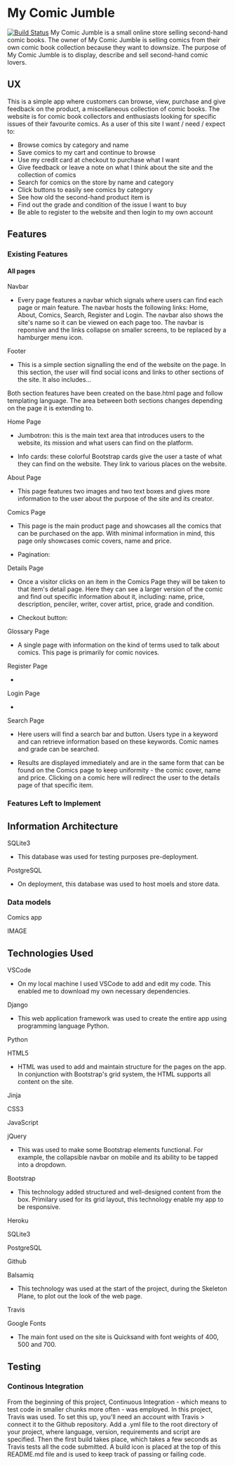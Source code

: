 # My Comic Jumble

[![Build Status](https://travis-ci.org/adonegan/milestone4-mycomicjumble.svg?branch=master)](https://travis-ci.org/adonegan/milestone4-mycomicjumble)
My Comic Jumble is a small online store selling second-hand comic books. The owner of My Comic Jumble is selling comics from their own comic book collection because they want to downsize. The purpose of My Comic Jumble is to display, describe and sell second-hand comic lovers.

## UX

This is a simple app where customers can browse, view, purchase and give feedback on the product, a miscellaneous collection of comic books. The website is for comic book collectors and enthusiasts looking for specific issues of their favourite comics. As a user of this site I want / need / expect to:

- Browse comics by category and name
- Save comics to my cart and continue to browse
- Use my credit card at checkout to purchase what I want
- Give feedback or leave a note on what I think about the site and the collection of comics
- Search for comics on the store by name and category
- Click buttons to easily see comics by category
- See how old the second-hand product item is
- Find out the grade and condition of the issue I want to buy
- Be able to register to the website and then login to my own account

## Features

### Existing Features

#### All pages

Navbar

- Every page features a navbar which signals where users can find each page or main feature. The navbar hosts the following links: Home, About, Comics, Search, Register and Login. The navbar also shows the site's name so it can be viewed on each page too. The navbar is reponsive and the links collapse on smaller screens, to be replaced by a hamburger menu icon.

Footer

- This is a simple section signalling the end of the website on the page. In this section, the user will find social icons and links to other sections of the site. It also includes...

Both section features have been created on the base.html page and follow templating language. The area between both sections changes depending on the page it is extending to.

Home Page

- Jumbotron: this is the main text area that introduces users to the website, its mission and what users can find on the platform.

- Info cards: these colorful Bootstrap cards give the user a taste of what they can find on the website. They link to various places on the website.

About Page

- This page features two images and two text boxes and gives more information to the user about the purpose of the site and its creator.

Comics Page

- This page is the main product page and showcases all the comics that can be purchased on the app. With minimal information in mind, this page only showcases comic covers, name and price.

- Pagination:

Details Page

- Once a visitor clicks on an item in the Comics Page they will be taken to that item's detail page. Here they can see a larger version of the comic and find out specific information about it, including: name, price, description, penciler, writer, cover artist, price, grade and condition.

- Checkout button:

Glossary Page

- A single page with information on the kind of terms used to talk about comics. This page is primarily for comic novices.

Register Page

-

Login Page

-

Search Page

- Here users will find a search bar and button. Users type in a keyword and can retrieve information based on these keywords. Comic names and grade can be searched.

- Results are displayed immediately and are in the same form that can be found on the Comics page to keep uniformity - the comic cover, name and price. Clicking on a comic here will redirect the user to the details page of that specific item.

### Features Left to Implement

## Information Architecture

SQLite3

- This database was used for testing purposes pre-deployment.

PostgreSQL

- On deployment, this database was used to host moels and store data.

### Data models

Comics app

IMAGE

## Technologies Used

VSCode

- On my local machine I used VSCode to add and edit my code. This enabled me to download my own necessary dependencies.

Django

- This web application framework was used to create the entire app using programming language Python.

Python

HTML5

- HTML was used to add and maintain structure for the pages on the app. In conjunction with Bootstrap's grid system, the HTML supports all content on the site.

Jinja

CSS3

JavaScript

jQuery

- This was used to make some Bootstrap elements functional. For example, the collapsible navbar on mobile and its ability to be tapped into a dropdown.

Bootstrap

- This technology added structured and well-designed content from the box. Primilary used for its grid layout, this technology enable my app to be responsive.

Heroku

SQLite3

PostgreSQL

Github

Balsamiq

- This technology was used at the start of the project, during the Skeleton Plane, to plot out the look of the web page.

Travis

Google Fonts

- The main font used on the site is Quicksand with font weights of 400, 500 and 700.

## Testing

### Continous Integration

From the beginning of this project, Continuous Integration - which means to test code in smaller chunks more often - was employed. In this project, Travis was used. To set this up, you'll need an account with Travis > connect it to the Github repository. Add a .yml file to the root directory of your project, where language, version, requirements and script are specified. Then the first build takes place, which takes a few seconds as Travis tests all the code submitted. A build icon is placed at the top of this README.md file and is used to keep track of passing or failing code.
